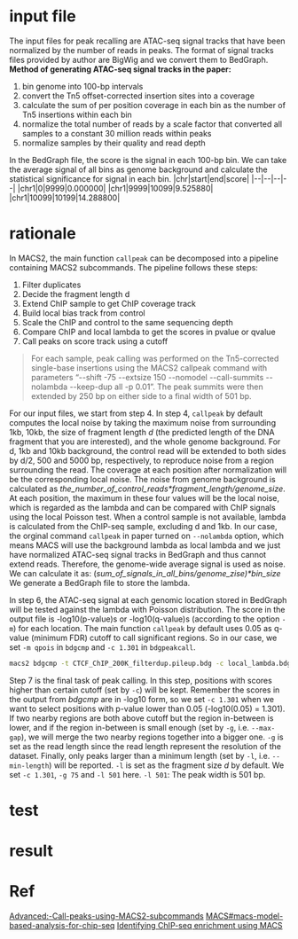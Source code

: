 # input file
The input files for peak recalling are ATAC-seq signal tracks that have been normalized by the number of reads in peaks. The format of signal tracks files provided by author are BigWig and we convert them to BedGraph.
**Method of generating ATAC-seq signal tracks in the paper:**
 1. bin genome into 100-bp intervals
 2. convert the Tn5 offset-corrected insertion sites into a coverage
 3. calculate the sum of per position coverage in each bin as the number of Tn5 insertions within each bin
 4. normalize the total number of reads by a scale factor that converted all samples to a constant 30 million reads within peaks
 5. normalize samples by their quality and read depth

In the BedGraph file, the score is the signal in each 100-bp bin. We can take the average signal of all bins as genome background and calculate the statistical significance for signal in each bin.
|chr|start|end|score|
|--|--|--|--|
|chr1|0|9999|0.000000|
|chr1|9999|10099|9.525880|
|chr1|10099|10199|14.288800|
# rationale
In MACS2, the main function `callpeak` can be decomposed into a pipeline containing MACS2 subcommands. The pipeline follows these steps: 
1. Filter duplicates
2. Decide the fragment length d
3. Extend ChIP sample to get ChIP coverage track
4. Build local bias track from control
5. Scale the ChIP and control to the same sequencing depth
6. Compare ChIP and local lambda to get the scores in pvalue or qvalue
7. Call peaks on score track using a cutoff

> For each sample, peak calling was performed on the Tn5-corrected single-base insertions using the MACS2 callpeak command with parameters “--shift -75 --extsize 150 --nomodel --call-summits --nolambda --keep-dup all -p 0.01”. The peak summits were then extended by 250 bp on either side to a final width of 501 bp.

For our input files, we start from step 4.
In step 4, `callpeak` by default computes the local noise by taking the maximum noise from surrounding 1kb, 10kb, the size of fragment length _d_ (the predicted length of the DNA fragment that you are interested), and the whole genome background. For d, 1kb and 10kb background, the control read will be extended to both sides by d/2, 500 and 5000 bp, respectively, to reproduce noise from a region surrounding the read. The coverage at each position after normalization will be the corresponding local noise. The noise from genome background is calculated as _the_number_of_control_reads*fragment_length/genome_size_. At each position, the maximum in these four values will be the local noise, which is regarded as the lambda and can be compared with ChIP signals using the local Poisson test. When a control sample is not available, lambda is calculated from the ChIP-seq sample, excluding d and 1kb.
In our case, the orginal command `callpeak` in paper turned on `--nolambda` option, which means MACS will use the background lambda as local lambda and we just have normalized ATAC-seq signal tracks in BedGraph and thus cannot extend reads. Therefore, the genome-wide average signal is used as noise. We can calculate it as:
(_sum_of_signals_in_all_bins/genome_zise)*bin_size_
We generate a BedGraph file to store the lambda.

In step 6, the ATAC-seq signal at each genomic location stored in BedGraph will be tested against the lambda  with Poisson distribution. The score in the output file is -log10(p-value)s or -log10(q-value)s (according to the option `-m`) for each location.
The main function `callpeak` by default uses 0.05 as q-value (minimum FDR) cutoff to call significant regions. So in our case, we set `-m qpois` in `bdgcmp` and `-c 1.301` in `bdgpeakcall`.
```bash
macs2 bdgcmp -t CTCF_ChIP_200K_filterdup.pileup.bdg -c local_lambda.bdg -m qpois -o CTCF_ChIP_200K_qvalue.bdg
```
Step 7 is the final task of peak calling. 
In this step, positions with scores higher than certain cutoff (set by `-c`) will be kept. Remember the scores in the output from _bdgcmp_ are in -log10 form, so we set `-c 1.301` when we want to select positions with p-value lower than 0.05 (-log10(0.05) = 1.301). If two nearby regions are both above cutoff but the region in-between is lower, and if the region in-between is small enough (set by `-g`, i.e. `--max-gap`), we will merge the two nearby regions together into a bigger one. `-g` is set as the read length since the read length represent the resolution of the dataset. Finally, only peaks larger than a minimum length (set by `-l`, i.e. `--min-length`) will be reported. `-l` is set as the fragment size _d_ by default. 
We set  `-c 1.301`, `-g 75` and `-l 501` here.
`-l 501`: The peak width is 501 bp.

# test
# result
# Ref
[Advanced:-Call-peaks-using-MACS2-subcommands](https://github.com/macs3-project/MACS/wiki/Advanced:-Call-peaks-using-MACS2-subcommands)
[MACS#macs-model-based-analysis-for-chip-seq](https://github.com/macs3-project/MACS#macs-model-based-analysis-for-chip-seq)
[Identifying ChIP-seq enrichment using MACS](https://www.nature.com/articles/nprot.2012.101)

<!--stackedit_data:
eyJoaXN0b3J5IjpbLTI0Mjg3MTUwNiwtMTE4NzU4NDAzMywtMT
M4MzYyMTM4NSwtOTMxMzA2Mzg0LC0xMjI1ODYyMzUwLC03NTA2
MzIxNzAsMTM1NDcwNDA1NSwtNDI3Njc2MDgzLC0xMDkxNjY2ND
EzLDI1MDg3MDI4NywtMTI3Nzc1ODY5MiwxMjEwOTM2NDkwLC0x
MzE5NzY1Mjg1LC0xNzg5ODgxNzYxLDE2NTkyOTgyNDcsLTExNz
AxMTk4MTksLTU3Nzc0NDM4NiwtNDY5OTY4MDE5LC0xNDU4OTcy
NTIxLDExNzc0Njc5NjldfQ==
-->